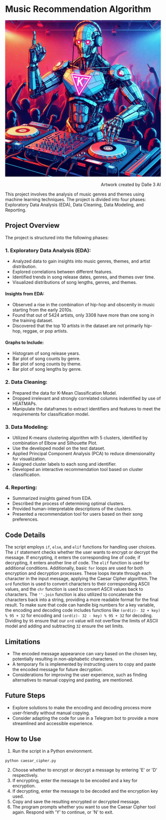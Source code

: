 # Music Recommendation Algorithm
![Dalle3_ART](docs/dalle3.png)
<p align="right">
  Artwork created by Dalle 3 AI
</p>

This project involves the analysis of music genres and themes using machine learning techniques. The project is divided into four phases: Exploratory Data Analysis (EDA), Data Cleaning, Data Modeling, and Reporting.

## Project Overview
The project is structured into the following phases:

### 1. Exploratory Data Analysis (EDA):

- Analyzed data to gain insights into music genres, themes, and artist distribution.
- Explored correlations between different features.
- Identified trends in song release dates, genres, and themes over time.
- Visualized distributions of song lengths, genres, and themes.

#### Insights from EDA:
- Observed a rise in the combination of hip-hop and obscenity in music starting from the early 2010s.
- Found that out of 5424 artists, only 3308 have more than one song in the training dataset.
- Discovered that the top 10 artists in the dataset are not primarily hip-hop, reggae, or pop artists.

#### Graphs to Include:
- Histogram of song release years.
- Bar plot of song counts by genre.
- Bar plot of song counts by theme.
- Bar plot of song lengths by genre.

### 2. Data Cleaning:

- Prepared the data for K-Mean Classification Model.
- Dropped irrelevant and strongly correlated columns indentified by use of HEATMAPs.
- Manipulate the dataframes to extract identifiers and features to meet the requirements for classification model.

### 3. Data Modeling:

- Utilized K-means clustering algorithm with 5 clusters, identified by combination of Elbow and Silhouette  Plot.
- Use the developed model on the test dataset.
- Applied Principal Component Analysis (PCA) to reduce dimensionality for visualization.
- Assigned cluster labels to each song and identifier.
- Developed an interactive recommendation tool based on cluster classification.

### 4. Reporting:

- Summarized insights gained from EDA.
- Described the process of determining optimal clusters.
- Provided human-interpretable descriptions of the clusters.
- Presented a recommendation tool for users based on their song preferences.

## Code Details
The script employs `if`, `else`, and `elif` functions for handling user choices. The `if` statement checks whether the user wants to encrypt or decrypt the message. If encrypting, it enters the corresponding line of code; if decrypting, it enters another line of code. The `elif` function is used for additional conditions. Additionally, basic `for` loops are used for both encryption and decryption processes. These loops iterate through each character in the input message, applying the Caesar Cipher algorithm. The `ord` function is used to convert characters to their corresponding ASCII values, and the `chr` function is used to convert ASCII values back to characters. The `''.join` function is also utilized to concatenate the characters back into a string, providing a more readable format for the final result. To make sure that code can handle big numbers for a key variable, the encoding and decoding code includes functions like `(ord(z)- 32 + key) % 95 + 32` for encoding and `(ord(z)- 32 - key) % 95 + 32` for decoding. Dividing by `95` ensure that our `ord` value will not overflow the limits of ASCII model and adding and subtracting `32` ensure the set limits.  

## Limitations
- The encoded message appearance can vary based on the chosen key, potentially resulting in non-alphabetic characters.
- A temporary fix is implemented by instructing users to copy and paste the encoded message for future decryption.
- Considerations for improving the user experience, such as finding alternatives to manual copying and pasting, are mentioned.

## Future Steps
- Explore solutions to make the encoding and decoding process more user-friendly without manual copying.
- Consider adapting the code for use in a Telegram bot to provide a more streamlined and accessible experience.

## How to Use
1. Run the script in a Python environment.
```bash
python caesar_cipher.py
```
2. Choose whether to encrypt or decrypt a message by entering 'E' or 'D' respectively.
3. If encrypting, enter the message to be encoded and a key for encryption.
4. If decrypting, enter the message to be decoded and the encryption key used.
5. Copy and save the resulting encrypted or decrypted message.
6. The program prompts whether you want to use the Caesar Cipher tool again. Respond with 'Y' to continue, or 'N' to exit.
